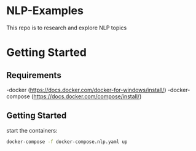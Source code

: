 # NLP-Examples
This repo is to research and explore NLP topics

# Getting Started

## Requirements
-docker (https://docs.docker.com/docker-for-windows/install/)
-docker-compose (https://docs.docker.com/compose/install/)

## Getting Started
start the containers:
```sh
docker-compose -f docker-compose.nlp.yaml up 
```

